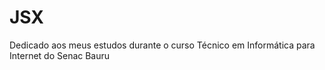 # JSX
Dedicado aos meus estudos durante o curso Técnico em Informática para Internet do Senac Bauru
